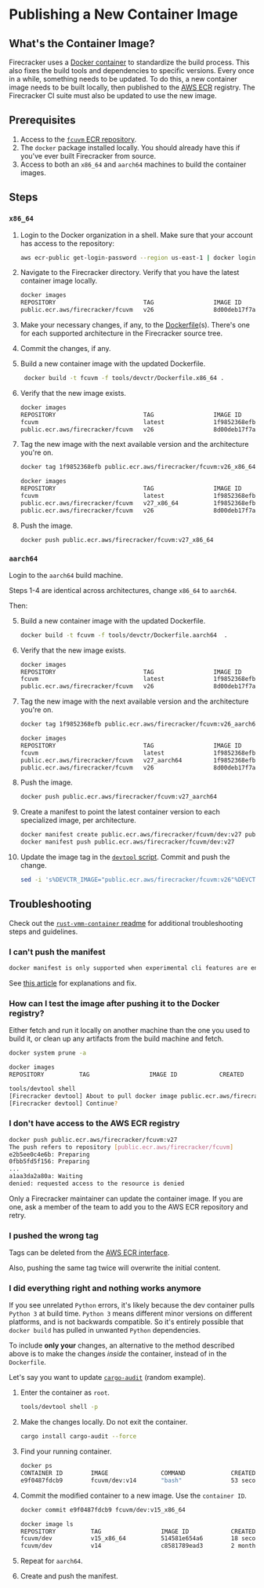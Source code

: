 # Publishing a New Container Image

## What's the Container Image?

Firecracker uses a [Docker container](https://www.docker.com/) to standardize
the build process. This also fixes the build tools and dependencies to specific
versions. Every once in a while, something needs to be updated. To do this, a
new container image needs to be built locally, then published to the [AWS ECR](https://aws.amazon.com/ecr/)
registry. The Firecracker CI suite must also be updated to use the new image.

## Prerequisites

1. Access to the
   [`fcuvm` ECR repository](https://gallery.ecr.aws/firecracker/fcuvm).
1. The `docker` package installed locally. You should already have this if
   you've ever built Firecracker from source.
1. Access to both an `x86_64` and `aarch64` machines to build the container
   images.

## Steps

### `x86_64`

1. Login to the Docker organization in a shell. Make sure that your account has
   access to the repository:

    ```bash
    aws ecr-public get-login-password --region us-east-1 | docker login --username AWS --password-stdin public.ecr.aws
    ```

1. Navigate to the Firecracker directory. Verify that you have the latest
   container image locally.

    ```bash
    docker images
    REPOSITORY                         TAG                 IMAGE ID            CREATED             SIZE
    public.ecr.aws/firecracker/fcuvm   v26                 8d00deb17f7a        2 weeks ago         2.41GB
    ```

1. Make your necessary changes, if any, to the
   [Dockerfile](https://docs.docker.com/engine/reference/builder/)(s). There's
   one for each supported architecture in the Firecracker source tree.

1. Commit the changes, if any.

1. Build a new container image with the updated Dockerfile.

   ```bash
    docker build -t fcuvm -f tools/devctr/Dockerfile.x86_64 .
    ```

1. Verify that the new image exists.

    ```bash
    docker images
    REPOSITORY                         TAG                 IMAGE ID            CREATED             SIZE
    fcuvm                              latest              1f9852368efb        2 minutes ago       2.36GB
    public.ecr.aws/firecracker/fcuvm   v26                 8d00deb17f7a        2 weeks ago         2.41GB
    ```

1. Tag the new image with the next available version and the architecture
   you're on.

    ```bash
    docker tag 1f9852368efb public.ecr.aws/firecracker/fcuvm:v26_x86_64

    docker images
    REPOSITORY                         TAG                 IMAGE ID            CREATED             SIZE
    fcuvm                              latest              1f9852368efb        5 minutes ago       2.36GB
    public.ecr.aws/firecracker/fcuvm   v27_x86_64          1f9852368efb        5 minutes ago       2.36GB
    public.ecr.aws/firecracker/fcuvm   v26                 8d00deb17f7a        2 weeks ago         2.41GB
    ```

1. Push the image.

    ```bash
    docker push public.ecr.aws/firecracker/fcuvm:v27_x86_64
    ```

### `aarch64`

Login to the `aarch64` build machine.

Steps 1-4 are identical across architectures, change `x86_64` to `aarch64`.

Then:

5. Build a new container image with the updated Dockerfile.

    ```bash
    docker build -t fcuvm -f tools/devctr/Dockerfile.aarch64  .
    ```

5. Verify that the new image exists.

    ```bash
    docker images
    REPOSITORY                         TAG                 IMAGE ID            CREATED             SIZE
    fcuvm                              latest              1f9852368efb        2 minutes ago       2.36GB
    public.ecr.aws/firecracker/fcuvm   v26                 8d00deb17f7a        2 weeks ago         2.41GB
    ```

5. Tag the new image with the next available version and the architecture
   you're on.

    ```bash
    docker tag 1f9852368efb public.ecr.aws/firecracker/fcuvm:v26_aarch64

    docker images
    REPOSITORY                         TAG                 IMAGE ID            CREATED             SIZE
    fcuvm                              latest              1f9852368efb        5 minutes ago       2.36GB
    public.ecr.aws/firecracker/fcuvm   v27_aarch64         1f9852368efb        5 minutes ago       2.36GB
    public.ecr.aws/firecracker/fcuvm   v26                 8d00deb17f7a        2 weeks ago         2.41GB
    ```

5. Push the image.

    ```bash
    docker push public.ecr.aws/firecracker/fcuvm:v27_aarch64
    ```

5. Create a manifest to point the latest container version to each specialized
   image, per architecture.

    ```bash
    docker manifest create public.ecr.aws/firecracker/fcuvm/dev:v27 public.ecr.aws/firecracker/fcuvm/dev:v27_x86_64 public.ecr.aws/firecracker/fcuvm/dev:v27_aarch64
    docker manifest push public.ecr.aws/firecracker/fcuvm/dev:v27
    ```

5. Update the image tag in the
   [`devtool` script](https://github.com/firecracker-microvm/firecracker/blob/master/tools/devtool).
   Commit and push the change.

    ```bash
    sed -i 's%DEVCTR_IMAGE="public.ecr.aws/firecracker/fcuvm:v26"%DEVCTR_IMAGE="public.ecr.aws/firecracker/fcuvm:v27"%' tools/devtool
    ```

## Troubleshooting

Check out the
[`rust-vmm-container` readme](https://github.com/rust-vmm/rust-vmm-container)
for additional troubleshooting steps and guidelines.

### I can't push the manifest

```bash
docker manifest is only supported when experimental cli features are enabled
```

See
[this article](https://medium.com/@mauridb/docker-multi-architecture-images-365a44c26be6)
for explanations and fix.

### How can I test the image after pushing it to the Docker registry?

Either fetch and run it locally on another machine than the one you used to
build it, or clean up any artifacts from the build machine and fetch.

```bash
docker system prune -a

docker images
REPOSITORY          TAG                 IMAGE ID            CREATED             SIZE

tools/devtool shell
[Firecracker devtool] About to pull docker image public.ecr.aws/firecracker/fcuvm/dev:v15
[Firecracker devtool] Continue?
```

### I don't have access to the AWS ECR registry

```bash
docker push public.ecr.aws/firecracker/fcuvm:v27
The push refers to repository [public.ecr.aws/firecracker/fcuvm]
e2b5ee0c4e6b: Preparing
0fbb5fd5f156: Preparing
...
a1aa3da2a80a: Waiting
denied: requested access to the resource is denied
```

Only a Firecracker maintainer can update the container image. If you are one,
ask a member of the team to add you to the AWS ECR repository and retry.

### I pushed the wrong tag

Tags can be deleted from the [AWS ECR interface](https://aws.amazon.com/ecr/).

Also, pushing the same tag twice will overwrite the initial content.

### I did everything right and nothing works anymore

If you see unrelated `Python` errors, it's likely because the dev container
pulls `Python 3` at build time. `Python 3` means different minor versions on
different platforms, and is not backwards compatible. So it's entirely possible
that `docker build` has pulled in unwanted `Python` dependencies.

To include **only your** changes, an alternative to the method described above
is to make the changes *inside* the container, instead of in the `Dockerfile`.

Let's say you want to update
[`cargo-audit`](https://github.com/RustSec/cargo-audit) (random example).

1. Enter the container as `root`.

    ```bash
    tools/devtool shell -p
    ```

1. Make the changes locally. Do not exit the container.

    ```bash
    cargo install cargo-audit --force
    ```

1. Find your running container.

    ```bash
    docker ps
    CONTAINER ID        IMAGE               COMMAND             CREATED             STATUS              PORTS               NAMES
    e9f0487fdcb9        fcuvm/dev:v14       "bash"              53 seconds ago      Up 52 seconds                           zen_beaver
    ```

1. Commit the modified container to a new image. Use the `container ID`.

    ```bash
    docker commit e9f0487fdcb9 fcuvm/dev:v15_x86_64
    ```

    ```bash
    docker image ls
    REPOSITORY          TAG                 IMAGE ID            CREATED             SIZE
    fcuvm/dev           v15_x86_64          514581e654a6        18 seconds ago      2.31GB
    fcuvm/dev           v14                 c8581789ead3        2 months ago        2.31GB
    ```

1. Repeat for `aarch64`.

1. Create and push the manifest.

